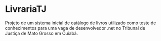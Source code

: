 # LivrariaTJ
Projeto de um sistema inicial de catálogo de livros utilizado como teste de conhecimentos para uma vaga de desenvolvedor .net no Tribunal de Justiça de Mato Grosso em Cuiabá.
